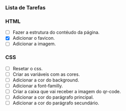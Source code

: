### Lista de Tarefas

### HTML
- [ ] Fazer a estrutura do contéudo da página.
- [X] Adicionar o favicon.
- [ ] Adicionar a imagem. 

### CSS
- [ ] Resetar o css.
- [ ] Criar as variáveis com as cores.
- [ ] Adicionar a cor do background. 
- [ ] Adicionar a font-familly.
- [ ] Criar a caixa que vai receber a imagem do qr-code.
- [ ] Adicionar a cor do parágrafo principal.
- [ ] Adicionar a cor do parágrafo secundário.
